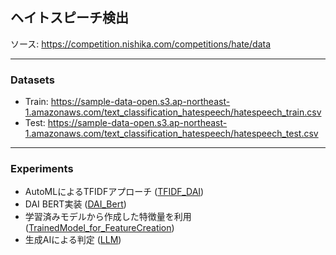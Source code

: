 ## ヘイトスピーチ検出
ソース: https://competition.nishika.com/competitions/hate/data

***
### Datasets
- Train: https://sample-data-open.s3.ap-northeast-1.amazonaws.com/text_classification_hatespeech/hatespeech_train.csv
- Test: https://sample-data-open.s3.ap-northeast-1.amazonaws.com/text_classification_hatespeech/hatespeech_test.csv

***
### Experiments
- AutoMLによるTFIDFアプローチ ([TFIDF_DAI](./TFIDF_DAI))
- DAI BERT実装 ([DAI_Bert](./DAI_Bert))
- 学習済みモデルから作成した特徴量を利用 ([TrainedModel_for_FeatureCreation](./TrainedModel_for_FeatureCreation))
- 生成AIによる判定 ([LLM](./LLM))
